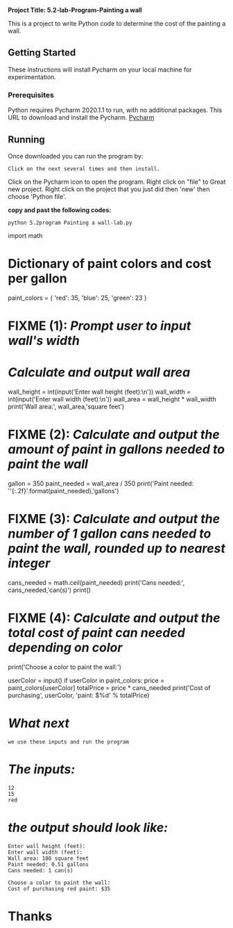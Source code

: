 **Project Title: 5.2-lab-Program-Painting a wall**

This is a project to write  Python code to determine the cost of the painting a wall.

## Getting Started

These instructions will install Pycharm on your local machine for experimentation.

### **Prerequisites**

Python requires Pycharm 2020.1.1 to run, with no additional packages. This URL to download and install the Pycharm.
[Pycharm](https://www.jetbrains.com/pycharm/download/#section=windows)

## Running

Once downloaded you can run the program by:

```
Click on the next several times and then install.
```
Click on the Pycharm icon to open the program.
Right click on "file" to Great new project.
Right click on the project that you just did then 'new' then choose 'Python file'.

**copy and past the following codes:**

```
python 5.2program Painting a wall-lab.py 
```
import math

# Dictionary of paint colors and cost per gallon
paint_colors = {
   'red': 35,
   'blue': 25,
   'green': 23
}

# FIXME (1): *Prompt user to input wall's width*
# *Calculate and output wall area*
wall_height = int(input('Enter wall height (feet):\n'))
wall_width = int(input('Enter wall width (feet):\n'))
wall_area = wall_height * wall_width
print('Wall area:', wall_area,'square feet')
   
# FIXME (2): *Calculate and output the amount of paint in gallons needed to paint the wall*
gallon = 350
paint_needed = wall_area / 350
print('Paint needed: ''{:.2f}'.format(paint_needed),'gallons')
# FIXME (3): *Calculate and output the number of 1 gallon cans needed to paint the wall, rounded up to nearest integer*
cans_needed = math.ceil(paint_needed)
print('Cans needed:', cans_needed,'can(s)')
print()
# FIXME (4): *Calculate and output the total cost of paint can needed depending on color*
print('Choose a color to paint the wall:')


userColor = input()
if userColor in paint_colors:
    price = paint_colors[userColor]
    totalPrice = price * cans_needed
    print('Cost of purchasing', userColor, 'paint: $%d' % totalPrice)
    
# *What next*
```
we use these inputs and run the program
```
# *The inputs:*
```
12
15
red
```
# *the output should look like:*
```
Enter wall height (feet):
Enter wall width (feet):
Wall area: 180 square feet
Paint needed: 0.51 gallons
Cans needed: 1 can(s)

Choose a color to paint the wall:
Cost of purchasing red paint: $35
```

# **Thanks**
